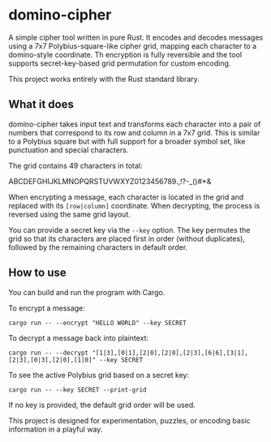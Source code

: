 # domino-cipher

A simple cipher tool written in pure Rust. It encodes and decodes messages using a 7x7 Polybius-square-like cipher grid, mapping each character to a domino-style coordinate. Th encryption is fully reversible and the tool supports secret-key-based grid permutation for custom encoding.

This project works entirely with the Rust standard library.

## What it does

domino-cipher takes input text and transforms each character into a pair of numbers that correspond to its row and column in a 7x7 grid. This is similar to a Polybius square but with full support for a broader symbol set, like punctuation and special characters.

The grid contains 49 characters in total:

ABCDEFGHIJKLMNOPQRSTUVWXYZ0123456789.,!?-_()#*&

When encrypting a message, each character is located in the grid and replaced with its `[row|column]` coordinate. When decrypting, the process is reversed using the same grid layout.

You can provide a secret key via the `--key` option. The key permutes the grid so that its characters are placed first in order (without duplicates), followed by the remaining characters in default order.

## How to use

You can build and run the program with Cargo.

To encrypt a message:
```
cargo run -- --encrypt "HELLO WORLD" --key SECRET
```

To decrypt a message back into plaintext:

```
cargo run -- --decrypt "[1|3],[0|1],[2|0],[2|0],[2|3],[6|6],[3|1],[2|3],[0|3],[2|0],[1|0]" --key SECRET
```
To see the active Polybius grid based on a secret key:
```
cargo run -- --key SECRET --print-grid
```
If no key is provided, the default grid order will be used. 

This project is designed for experimentation, puzzles, or encoding basic information in a playful way. 
